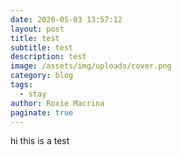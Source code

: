 ```yaml
---
date: 2020-05-03 13:57:12
layout: post
title: test
subtitle: test
description: test
image: /assets/img/uploads/cover.png
category: blog
tags:
  - stay
author: Roxie Macrina
paginate: true
---
```

hi this is a test